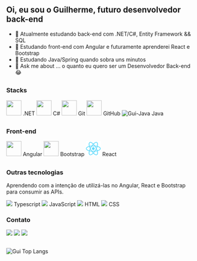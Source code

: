 ## Oi, eu sou o Guilherme, futuro desenvolvedor back-end

- 📖 Atualmente estudando back-end com .NET/C#, Entity Framework && SQL
- 📖 Estudando front-end com Angular e futuramente aprenderei React e Bootstrap
- 📖 Estudando Java/Spring quando sobra uns minutos
- 💬 Ask me about ... o quanto eu quero ser um Desenvolvedor Back-end 😂

##
 
### Stacks
<img src="https://cdn.jsdelivr.net/gh/devicons/devicon/icons/dotnetcore/dotnetcore-original.svg"  width="40" height="40"/> .NET
<img src="https://cdn.jsdelivr.net/gh/devicons/devicon/icons/csharp/csharp-original.svg" width="40" height="40"/> C#
<img src="https://cdn.jsdelivr.net/gh/devicons/devicon/icons/git/git-original.svg" width="40" height="40"/> Git
<img src="https://cdn.jsdelivr.net/gh/devicons/devicon/icons/github/github-original-wordmark.svg" width="40" height="40"/> GitHub
<img alt="Gui-Java" width="45" heigth="45" src="https://cdn.jsdelivr.net/gh/devicons/devicon/icons/java/java-original-wordmark.svg" /> Java

##

### Front-end
<img src="https://camo.githubusercontent.com/4f9985e75ef6d08199712ad2b1f822e5534fe876c52b010026c04a1714fa3d59/68747470733a2f2f63646e2e6a7364656c6976722e6e65742f67682f64657669636f6e732f64657669636f6e2f69636f6e732f616e67756c61726a732f616e67756c61726a732d6f726967696e616c2e737667" width="40" height="40"/> Angular
<img src="https://cdn.jsdelivr.net/gh/devicons/devicon/icons/bootstrap/bootstrap-original.svg" width="40" height="40"/> Bootstrap
<img src="https://raw.githubusercontent.com/devicons/devicon/1119b9f84c0290e0f0b38982099a2bd027a48bf1/icons/react/react-original.svg" width="40" height="40"/> React

##

### Outras tecnologias
Aprendendo com a intenção de utilizá-las no Angular, React e Bootstrap para consumir as APIs.

<img width="40" heigth="40" src="https://cdn.jsdelivr.net/gh/devicons/devicon/icons/typescript/typescript-original.svg"/> Typescript
<img width="40" heigth="40" src="https://cdn.jsdelivr.net/gh/devicons/devicon/icons/javascript/javascript-original.svg"/> JavaScript
<img width="40" heigth="40" src="https://cdn.jsdelivr.net/gh/devicons/devicon/icons/html5/html5-original.svg"/> HTML
<img width="40" heigth="40" src="https://cdn.jsdelivr.net/gh/devicons/devicon/icons/css3/css3-original.svg" /> CSS


### Contato
  <a href="https://www.linkedin.com/in/oguisantos" target="_blank"><img src="https://img.shields.io/badge/-LinkedIn-%230077B5?style=for-the-badge&logo=linkedin&logoColor=white" target="_blank"></a>
  <a href="https://instagram.com/o.guisantoss" target="_blank"><img src="https://img.shields.io/badge/-Instagram-%23E4405F?style=for-the-badge&logo=instagram&logoColor=white" target="_blank"></a>
  <a href = "mailto:contatoguilhermecsantos@gmail.com
"><img src="https://img.shields.io/badge/-Gmail-%23333?style=for-the-badge&logo=gmail&logoColor=white" target="_blank"></a>

##

![Gui Top Langs](https://github-readme-stats.vercel.app/api/top-langs/?username=oguisantos&layout=compact&theme=merko)
